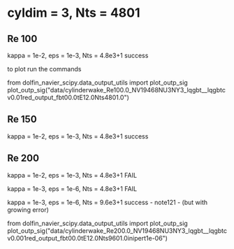 cyldim = 3, Nts = 4801
======================

Re 100
------
kappa = 1e-2, eps = 1e-3, Nts = 4.8e3+1
success

 to plot run the commands 

from dolfin_navier_scipy.data_output_utils import plot_outp_sig
plot_outp_sig("data/cylinderwake_Re100.0_NV19468NU3NY3_lqgbt__lqgbtcv0.01red_output_fbt00.0tE12.0Nts4801.0")

Re 150
------
kappa = 1e-2, eps = 1e-3, Nts = 4.8e3+1
success

Re 200
------
kappa = 1e-2, eps = 1e-3, Nts = 4.8e3+1
FAIL

kappa = 1e-3, eps = 1e-6, Nts = 4.8e3+1
FAIL

kappa = 1e-3, eps = 1e-6, Nts = 9.6e3+1
success - note121 - (but with growing error)

from dolfin_navier_scipy.data_output_utils import plot_outp_sig
plot_outp_sig("data/cylinderwake_Re200.0_NV19468NU3NY3_lqgbt__lqgbtcv0.001red_output_fbt00.0tE12.0Nts9601.0inipert1e-06")
